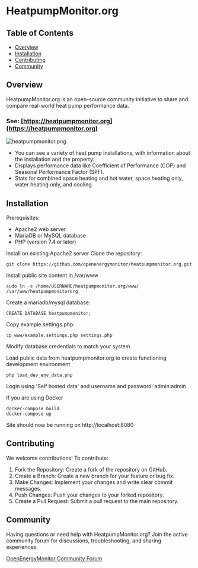 # HeatpumpMonitor.org

## Table of Contents
- [Overview](##Overview)
- [Installation](##Installation)
- [Contributing](##Contributing)
- [Community](##Community)

## Overview
HeatpumpMonitor.org is an open-source community initiative to share and compare real-world heat pump performance data.

### See: [https://heatpumpmonitor.org](https://heatpumpmonitor.org)

![heatpumpmonitor.png](heatpumpmonitor.png)

- You can see a variety of heat pump installations, with information about the installation and the property.
- Displays performance data like Coefficient of Performance (COP) and Seasonal Performance Factor (SPF).
- Stats for combined space heating and hot water, space heating only, water heating only, and cooling.   

## Installation
Prerequisites:
- Apache2 web server
- MariaDB or MySQL database
- PHP (version 7.4 or later)

Install on existing Apache2 server
Clone the repository:

    git clone https://github.com/openenergymonitor/heatpumpmonitor.org.git

Install public site content in /var/www

    sudo ln -s /home/USERNAME/heatpumpmonitor.org/www/ /var/www/heatpumpmonitororg
    
Create a mariadb/mysql database:

    CREATE DATABASE heatpumpmonitor;
    
Copy example.settings.php:

    cp www/example.settings.php settings.php
    
Modify database credentials to match your system

Load public data from heatpumpmonitor.org to create functioning development environment

    php load_dev_env_data.php

Login using 'Self hosted data' and username and password: admin:admin

If you are using Docker

    docker-compose build
    docker-compose up

Site should now be running on http://localhost:8080

## Contributing

We welcome contributions! To contribute:

1. Fork the Repository: Create a fork of the repository on GitHub.
2. Create a Branch: Create a new branch for your feature or bug fix.
3. Make Changes: Implement your changes and write clear commit messages.
4. Push Changes: Push your changes to your forked repository.
5. Create a Pull Request: Submit a pull request to the main repository.

## Community

Having questions or need help with HeatpumpMonitor.org? 
Join the active community forum for discussions, troubleshooting, and sharing experiences:

[OpenEnergyMonitor Community Forum](https://community.openenergymonitor.org/)

